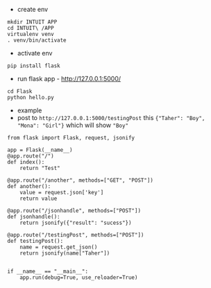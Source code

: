 - create env 
```
mkdir INTUIT APP
cd INTUIT\ /APP
virtualenv venv
. venv/bin/activate
```

- activate env
```
pip install flask  
```

- run flask app - http://127.0.0.1:5000/
```
cd Flask
python hello.py
```

- example
- post to ```http://127.0.0.1:5000/testingPost``` this ```{"Taher": "Boy", "Mona": "Girl"}``` which will show ```"Boy"```

```
from flask import Flask, request, jsonify

app = Flask(__name__)
@app.route("/")
def index():
    return "Test"

@app.route("/another", methods=["GET", "POST"])
def another():
    value = request.json['key']
    return value

@app.route("/jsonhandle", methods=["POST"])
def jsonhandle():
    return jsonify({"result": "sucess"})

@app.route("/testingPost", methods=["POST"])
def testingPost():
    name = request.get_json()
    return jsonify(name["Taher"])


if __name__ == "__main__":
    app.run(debug=True, use_reloader=True)
```
